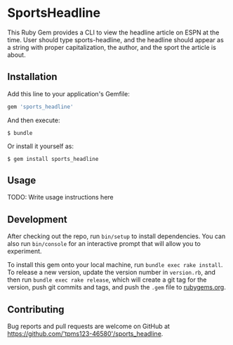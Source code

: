 # SportsHeadline

This Ruby Gem provides a CLI to view the headline article on ESPN at the time. User should type sports-headline, and the headline should appear as a string with proper capitalization, the author, and the sport the article is about.

## Installation

Add this line to your application's Gemfile:

```ruby
gem 'sports_headline'
```

And then execute:

    $ bundle

Or install it yourself as:

    $ gem install sports_headline

## Usage

TODO: Write usage instructions here

## Development

After checking out the repo, run `bin/setup` to install dependencies. You can also run `bin/console` for an interactive prompt that will allow you to experiment.

To install this gem onto your local machine, run `bundle exec rake install`. To release a new version, update the version number in `version.rb`, and then run `bundle exec rake release`, which will create a git tag for the version, push git commits and tags, and push the `.gem` file to [rubygems.org](https://rubygems.org).

## Contributing

Bug reports and pull requests are welcome on GitHub at https://github.com/'tpms123-46580'/sports_headline.

